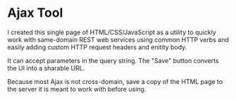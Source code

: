 Ajax Tool
=========

I created this single page of HTML/CSS/JavaScript as a utility to quickly work with same-domain REST web services using common HTTP verbs and easily adding custom HTTP request headers and enitity body.

It can accept parameters in the query string. The "Save" button converts the UI into a sharable URL.

Because most Ajax is not cross-domain, save a copy of the HTML page to the server it is meant to work with before using.
